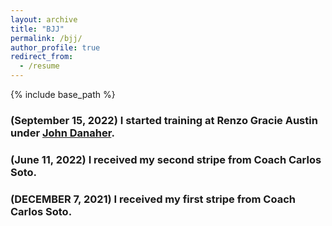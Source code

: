 ```yaml
---
layout: archive
title: "BJJ"
permalink: /bjj/
author_profile: true
redirect_from:
  - /resume
---
```

{% include base_path %}



### (September 15, 2022) I started training at Renzo Gracie Austin under [John Danaher](https://en.wikipedia.org/wiki/John_Danaher_(martial_artist)).
### (June 11, 2022) I received my second stripe from Coach Carlos Soto.
### (DECEMBER 7, 2021) I received my first stripe from Coach Carlos Soto.

